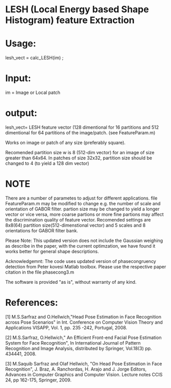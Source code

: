 # LESH (Local Energy based Shape Histogram) feature Extraction
 
# Usage: 
lesh_vect = calc_LESH(im) ;

# Input: 
im = Image or Local patch

# output: 
 lesh_vect= LESH feature vector (128 dimentional for 16 partitions and 512 dimentional for 64 partitions of the 
             image/patch. (see FeatureParam.m)
 
 

Works on image or patch of any size (preferably square). 

Recomended partition size w is 8 (512-dim vector) for an image of size greater than 64x64. In patches of size 32x32, partition size should be changed to 4 (to yield a 128 dim vector) 

# NOTE 
There are a number of parametes to adjust for different applications.
file FeatureParam.m may be modified to change e.g. the number of scale and orientation of GABOR filter. partion size may be changed to yield a longer vector or vice versa, more coarse partions or more fine partions may affect the discrimination quality of feature vector. 
Recomended settings are 8x8(64) partition size(512-dimenstional vector) and 5 scales and 8 orientations for GABOR filter bank.

Please Note: This updated version does not include the Gaussian weighing as describe in the paper, with the current optimzation, we have found it works better for general shape descriptions. 




Acknowledgemnt: The code uses updated version of phasecongruency detection from Peter kovesi Matlab toolbox. 
Please use the respective paper citation in the file phasecong3.m 


The software is provided "as is", without warranty of any kind.

# References:

[1] M.S.Sarfraz and O.Hellwich,"Head Pose Estimation in Face Recognition across Pose Scenarios" 
    in Int.  Conference on Computer Vision Theory and Applications VISAPP, Vol. 1, pp. 235 -242, Portugal, 2008.

[2] M.S.Sarfraz, O.Hellwich," An Efficient Front-end Facial Pose Estimation System for Face Recognition", 
    In International Journal of Pattern Recognition and Image Analysis, distributed by Springer, Vol.18(3) pp. 434441, 2008.
    
[3] M.Saquib Sarfraz and Olaf Hellwich, "On Head Pose Estimation in Face Recognition", 
    J. Braz, A. Ranchordas, H. Arajo and J. Jorge Editors, Advances in Computer Graphics and Computer Vision.
    Lecture notes CCIS 24, pp 162-175, Springer, 2009.

